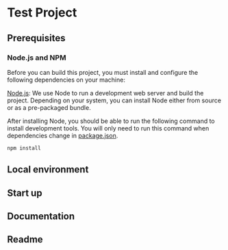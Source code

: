 # Test Project

## Prerequisites

### Node.js and NPM

Before you can build this project, you must install and configure the following dependencies on your machine:

[Node.js](https://nodejs.org/): We use Node to run a development web server and build the project.
Depending on your system, you can install Node either from source or as a pre-packaged bundle.

After installing Node, you should be able to run the following command to install development tools.
You will only need to run this command when dependencies change in [package.json](package.json).

```bash
npm install
```

## Local environment

<!-- seed4j-needle-localEnvironment -->

## Start up

<!-- seed4j-needle-startupCommand -->

## Documentation

<!-- seed4j-needle-documentation -->

## Readme

<!-- seed4j-needle-readme -->
